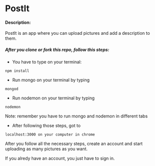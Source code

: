 # PostIt

#### Description:

PostIt is an app where you can upload pictures and add a description to them. 


##### After you clone or fork this repo, follow this steps:

* You have to type on your terminal:
```
npm install
```

* Run mongo on your terminal by typing 
```
mongod
```

* Run nodemon on your terminal by typing
```
nodemon
```

Note: remember you have to run mongo and nodemon in different tabs

* After following those steps, got to 
```
localhost:3000 on your computer in chrome
```

After you follow all the necessary steps, create an account and start uploading as many pictures as you want.

If you alredy have an account, you just have to sign in.
